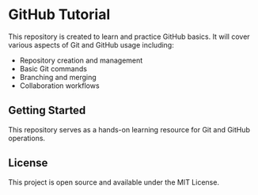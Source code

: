 # GitHub Tutorial

This repository is created to learn and practice GitHub basics. It will cover various aspects of Git and GitHub usage including:

- Repository creation and management
- Basic Git commands
- Branching and merging
- Collaboration workflows

## Getting Started

This repository serves as a hands-on learning resource for Git and GitHub operations.

## License

This project is open source and available under the MIT License.